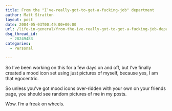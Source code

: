 ```yaml
---
title: From the "I’ve-really-got-to-get-a-fucking-job" department
author: Matt Stratton
layout: post
date: 2004-05-03T00:49:00+00:00
url: /life-in-general/from-the-ive-really-got-to-get-a-fucking-job-department
dsq_thread_id:
  - 28249483
categories:
  - Personal

---
```

So I&#8217;ve been working on this for a few days on and off, but I&#8217;ve finally created a mood icon set using just pictures of myself, because yes, I am that egocentric.

So unless you&#8217;ve got mood icons over-ridden with your own on your friends page, you should see random pictures of me in my posts.

Wow. I&#8217;m a freak on wheels.